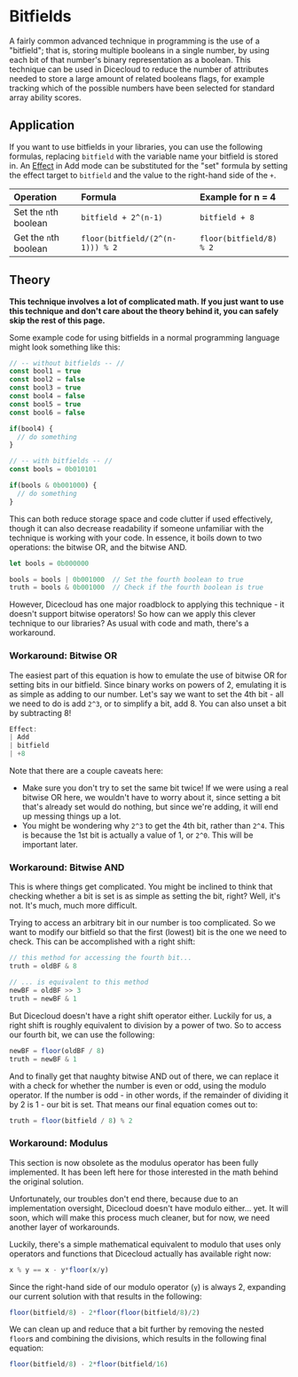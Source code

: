 # Bitfields

A fairly common advanced technique in programming is the use of a "bitfield"; that is, storing multiple booleans in a single number, by using each bit of that number's binary representation as a boolean. This technique can be used in Dicecloud to reduce the number of attributes needed to store a large amount of related booleans flags, for example tracking which of the possible numbers have been selected for standard array ability scores.

## Application

If you want to use bitfields in your libraries, you can use the following formulas, replacing `bitfield` with the variable name your bitfield is stored in. An [Effect](../documentation-for-properties/effect.md) in Add mode can be substituted for the "set" formula by setting the effect target to `bitfield` and the value to the right-hand side of the `+`.

| Operation | Formula | Example for n = 4 |
| :--- | :--- | :--- |
| Set the `n`th boolean | `bitfield + 2^(n-1)` | `bitfield + 8` |
| Get the `n`th boolean | `floor(bitfield/(2^(n-1))) % 2` | `floor(bitfield/8) % 2` |

## Theory

**This technique involves a lot of complicated math. If you just want to use this technique and don't care about the theory behind it, you can safely skip the rest of this page.**

Some example code for using bitfields in a normal programming language might look something like this:

```javascript
// -- without bitfields -- //
const bool1 = true
const bool2 = false
const bool3 = true
const bool4 = false
const bool5 = true
const bool6 = false

if(bool4) {
  // do something
}

// -- with bitfields -- //
const bools = 0b010101

if(bools & 0b001000) {
  // do something
}
```

This can both reduce storage space and code clutter if used effectively, though it can also decrease readability if someone unfamiliar with the technique is working with your code. In essence, it boils down to two operations: the bitwise OR, and the bitwise AND.

```javascript
let bools = 0b000000

bools = bools | 0b001000  // Set the fourth boolean to true
truth = bools & 0b001000  // Check if the fourth boolean is true
```

However, Dicecloud has one major roadblock to applying this technique - it doesn't support bitwise operators! So how can we apply this clever technique to our libraries? As usual with code and math, there's a workaround.

### Workaround: Bitwise OR

The easiest part of this equation is how to emulate the use of bitwise OR for setting bits in our bitfield. Since binary works on powers of 2, emulating it is as simple as adding to our number. Let's say we want to set the 4th bit - all we need to do is add `2^3`, or to simplify a bit, add 8. You can also unset a bit by subtracting 8!

```javascript
Effect:
| Add
| bitfield
| +8
```

Note that there are a couple caveats here:

* Make sure you don't try to set the same bit twice! If we were using a real bitwise OR here, we wouldn't have to worry about it, since setting a bit that's already set would do nothing, but since we're adding, it will end up messing things up a lot.
* You might be wondering why `2^3` to get the 4th bit, rather than `2^4`. This is because the 1st bit is actually a value of 1, or `2^0`. This will be important later.

### Workaround: Bitwise AND

This is where things get complicated. You might be inclined to think that checking whether a bit is set is as simple as setting the bit, right? Well, it's not. It's much, much more difficult.

Trying to access an arbitrary bit in our number is too complicated. So we want to modify our bitfield so that the first \(lowest\) bit is the one we need to check. This can be accomplished with a right shift:

```javascript
// this method for accessing the fourth bit...
truth = oldBF & 8

// ... is equivalent to this method
newBF = oldBF >> 3
truth = newBF & 1
```

But Dicecloud doesn't have a right shift operator either. Luckily for us, a right shift is roughly equivalent to division by a power of two. So to access our fourth bit, we can use the following:

```javascript
newBF = floor(oldBF / 8)
truth = newBF & 1
```

And to finally get that naughty bitwise AND out of there, we can replace it with a check for whether the number is even or odd, using the modulo operator. If the number is odd - in other words, if the remainder of dividing it by 2 is 1 - our bit is set. That means our final equation comes out to:

```javascript
truth = floor(bitfield / 8) % 2
```

### Workaround: Modulus

<p class="hint danger">
This section is now obsolete as the modulus operator has been fully implemented. It has been left here for those interested in the math behind the original solution.
</p>

Unfortunately, our troubles don't end there, because due to an implementation oversight, Dicecloud doesn't have modulo either... yet. It will soon, which will make this process much cleaner, but for now, we need another layer of workarounds.

Luckily, there's a simple mathematical equivalent to modulo that uses only operators and functions that Dicecloud actually has available right now:

```javascript
x % y == x - y*floor(x/y)
```

Since the right-hand side of our modulo operator \(`y`\) is always 2, expanding our current solution with that results in the following:

```javascript
floor(bitfield/8) - 2*floor(floor(bitfield/8)/2)
```

We can clean up and reduce that a bit further by removing the nested `floor`s and combining the divisions, which results in the following final equation:

```javascript
floor(bitfield/8) - 2*floor(bitfield/16)
```


